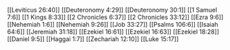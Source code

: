 [[Leviticus 26:40]]
[[Deuteronomy 4:29]]
[[Deuteronomy 30:1]]
[[1 Samuel 7:6]]
[[1 Kings 8:33]]
[[2 Chronicles 6:37]]
[[2 Chronicles 33:12]]
[[Ezra 9:6]]
[[Nehemiah 1:6]]
[[Nehemiah 9:26]]
[[Job 33:27]]
[[Psalms 106:6]]
[[Isaiah 64:6]]
[[Jeremiah 31:18]]
[[Ezekiel 16:61]]
[[Ezekiel 16:63]]
[[Ezekiel 18:28]]
[[Daniel 9:5]]
[[Haggai 1:7]]
[[Zechariah 12:10]]
[[Luke 15:17]]
